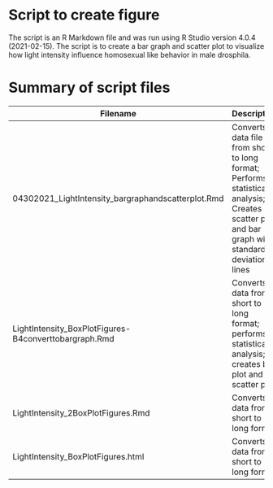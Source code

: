 # Script to create figure

The script is an R Markdown file and was run using R Studio version 4.0.4 (2021-02-15).
The script is to create a bar graph and scatter plot to visualize how light intensity
influence homosexual like behavior in male drosphila.

# Summary of script files
| Filename | Description |
| ---- | ------- |
| 04302021_LightIntensity_bargraphandscatterplot.Rmd | Converts data file from short to long format; Performs statistical analysis; Creates scatter plot and bar graph with standard deviation lines |
| LightIntensity_BoxPlotFigures-B4converttobargraph.Rmd | Converts data from short to long format; performs statistical analysis; creates box plot and scatter plot |
| LightIntensity_2BoxPlotFigures.Rmd | Converts data from short to long format |
| LightIntensity_BoxPlotFigures.html | Converts data from short to long format |

